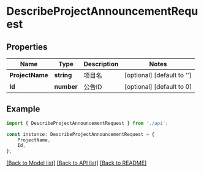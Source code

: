 # DescribeProjectAnnouncementRequest


## Properties

Name | Type | Description | Notes
------------ | ------------- | ------------- | -------------
**ProjectName** | **string** | 项目名 | [optional] [default to '']
**Id** | **number** | 公告ID | [optional] [default to 0]

## Example

```typescript
import { DescribeProjectAnnouncementRequest } from './api';

const instance: DescribeProjectAnnouncementRequest = {
    ProjectName,
    Id,
};
```

[[Back to Model list]](../README.md#documentation-for-models) [[Back to API list]](../README.md#documentation-for-api-endpoints) [[Back to README]](../README.md)
